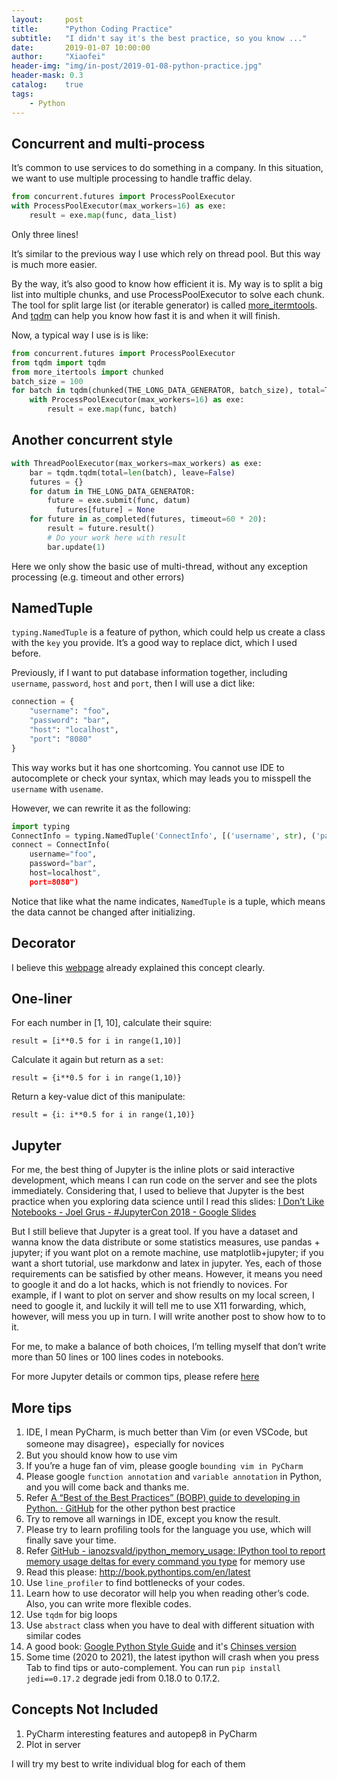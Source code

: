 ```yaml
---
layout:     post
title:      "Python Coding Practice"
subtitle:   "I didn't say it's the best practice, so you know ..."
date:       2019-01-07 10:00:00
author:     "Xiaofei"
header-img: "img/in-post/2019-01-08-python-practice.jpg"
header-mask: 0.3
catalog:    true
tags:
    - Python
---
```



## Concurrent and multi-process
It’s common to use services to do something in a company. In this situation, we want to use multiple processing to handle traffic delay.

```python
from concurrent.futures import ProcessPoolExecutor
with ProcessPoolExecutor(max_workers=16) as exe:
    result = exe.map(func, data_list)
```

Only three lines!

It’s similar to the previous way I use which rely on thread pool. But this way is much more easier.

By the way, it’s also good to know how efficient it is. My way is to split a big list into multiple chunks, and use ProcessPoolExecutor to solve each chunk. The tool for split large list (or iterable generator) is called [more_itermtools](https://github.com/erikrose/more-itertools). And [tqdm](!) can help you know how fast it is and when it will finish.

Now, a typical way I use is is like:

```python
from concurrent.futures import ProcessPoolExecutor
from tqdm import tqdm
from more_itertools import chunked
batch_size = 100
for batch in tqdm(chunked(THE_LONG_DATA_GENERATOR, batch_size), total=TOTAL_IF_YOU_KNOW):
    with ProcessPoolExecutor(max_workers=16) as exe:
        result = exe.map(func, batch)
```


## Another concurrent style

```python
with ThreadPoolExecutor(max_workers=max_workers) as exe:
    bar = tqdm.tqdm(total=len(batch), leave=False)
    futures = {}
    for datum in THE_LONG_DATA_GENERATOR:
        future = exe.submit(func, datum)
	      futures[future] = None
    for future in as_completed(futures, timeout=60 * 20):
        result = future.result()
        # Do your work here with result
        bar.update(1)
```

Here we only show the basic use of multi-thread, without any exception processing (e.g. timeout and other errors)

## NamedTuple
`typing.NamedTuple` is a feature of python, which could help us create a class with the `key` you provide. It’s a good way to replace dict, which I used before.

Previously, if I want to put database information together, including `username`, `password`, `host` and `port`, then I will use a dict like:

```python
connection = {
    "username": "foo",
    "password": "bar",
    "host": "localhost",
    "port": "8080"
}
```

This way works but it has one shortcoming. You cannot use IDE to autocomplete or check your syntax, which may leads you to misspell the `username` with `usename`.

However, we can rewrite it as the following:

```python
import typing
ConnectInfo = typing.NamedTuple('ConnectInfo', [('username', str), ('password', str), ('host', str), ('port', str)])
connect = ConnectInfo(
    username="foo",
    password="bar",
    host=localhost",
    port=8080")
```

Notice that like what the name indicates, `NamedTuple` is a tuple, which means the data cannot be changed after initializing.

## Decorator
I believe this [webpage](http://book.pythontips.com/en/latest/decorators.html) already explained this concept clearly. 

## One-liner
For each number in [1, 10], calculate their squire:

`result = [i**0.5 for i in range(1,10)]`

Calculate it again but return as a `set`:

`result = {i**0.5 for i in range(1,10)}`

Return a key-value dict of this manipulate:

`result = {i: i**0.5 for i in range(1,10)}`

## Jupyter
For me, the best thing of Jupyter is the inline plots or said interactive development, which means I can run code on the server and see the plots immediately. Considering that, I used to believe that Jupyter is the best practice when you exploring data science until I read this slides: [I Don’t Like Notebooks - Joel Grus - #JupyterCon 2018 - Google Slides](https://docs.google.com/presentation/d/1n2RlMdmv1p25Xy5thJUhkKGvjtV-dkAIsUXP-AL4ffI/edit#slide=id.g3d168d2fd3_0_6)

But I still believe that Jupyter is a great tool. If you have a dataset and wanna know the data distribute or some statistics measures, use pandas + jupyter; if you want plot on a remote machine, use matplotlib+jupyter; if you want a short tutorial, use markdonw and latex in jupyter. Yes, each of those requirements can be satisfied by other means. However, it means you need to google it and do a lot hacks, which is not friendly to novices. For example, if I want to plot on server and show results on my local screen, I need to google it, and luckily it will tell me to use X11 forwarding, which, however, will mess you up in turn. I will write another post to show how to to it.

For me, to make a balance of both choices, I’m telling myself that don’t write more than 50 lines or 100 lines codes in notebooks.

For more Jupyter details or common tips, please refere [here](!)

## More tips
1. IDE, I mean PyCharm, is much better than Vim (or even VSCode, but someone may disagree)，especially for novices
2. But you should know how to use vim
3. If you’re a huge fan of vim, please google `bounding vim in PyCharm`
4. Please google `function annotation` and `variable annotation` in Python, and you will come back and thanks me.
5. Refer [A “Best of the Best Practices” (BOBP) guide to developing in Python. · GitHub](https://gist.github.com/sloria/7001839) for the other python best practice
6. Try to remove all warnings in IDE, except you know the result.
7. Please try to learn profiling tools for the language you use, which will finally save your time.
8. Refer [GitHub - ianozsvald/ipython_memory_usage: IPython tool to report memory usage deltas for every command you type](https://github.com/ianozsvald/ipython_memory_usage) for memory use
9. Read this please: http://book.pythontips.com/en/latest
10. Use `line_profiler` to find bottlenecks of your codes.
11. Learn how to use decorator will help you when reading other’s code. Also, you can write more flexible codes.
12. Use `tqdm` for big loops
13. Use `abstract` class when you have to deal with different situation with similar codes
14. A good book: [Google Python Style Guide](https://google.github.io/styleguide/pyguide.html) and it's [Chinses version](https://zh-google-styleguide.readthedocs.io/en/latest/)
15. Some time (2020 to 2021), the latest ipython will crash when you press Tab to find tips or auto-complement. You can run `pip install jedi==0.17.2` degrade jedi from 0.18.0 to 0.17.2.

## Concepts Not Included
1. PyCharm interesting features and autopep8 in PyCharm
2. Plot in server

I will try my best to write individual blog for each of them
